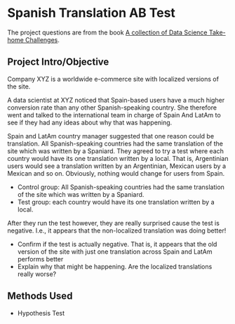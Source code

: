 # Spanish Translation AB Test
The project questions are from the book [A collection of Data Science Take-home Challenges](https://datamasked.com/).

## Project Intro/Objective
Company XYZ is a worldwide e-commerce site with localized versions of the site.

A data scientist at XYZ noticed that Spain-based users have a much higher conversion rate than any other Spanish-speaking country. She therefore went and talked to the international team in charge of Spain And LatAm to see if they had any ideas about why that was happening.

Spain and LatAm country manager suggested that one reason could be translation. All Spanish-speaking countries had the same translation of the site which was written by a Spaniard. They agreed to try a test where each country would have its one translation written by a local. That is, Argentinian users would see a translation written by an Argentinian, Mexican users by a Mexican and so on. Obviously, nothing would change for users from Spain.

* Control group: All Spanish-speaking countries had the same translation of the site which was written by a Spaniard.
* Test group: each country would have its one translation written by a local.

After they run the test however, they are really surprised cause the test is negative. I.e., it appears that the non-localized translation was doing better!
* Confirm if the test is actually negative. That is, it appears that the old version of the site with just one translation across Spain and LatAm performs better
* Explain why that might be happening. Are the localized translations really worse?

## Methods Used
* Hypothesis Test
